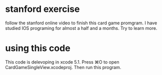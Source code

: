 # stanford exercise

follow the stanford online video to finish this card game promgram. I have studied IOS programing for almost a half and a months. Try to learn more.

# using this code

This code is delevoping in xcode 5.1. Press ⌘O to open CardGameSingleView.xcodeproj. Then run this program.
